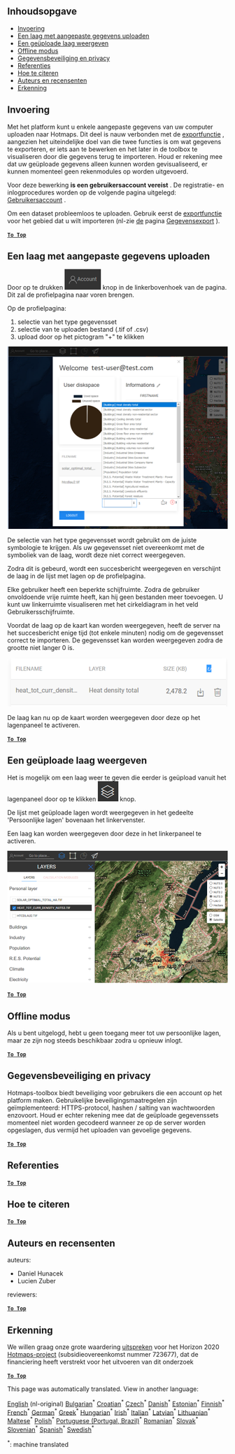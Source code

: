 <h2> Inhoudsopgave </h2><ul><li> <a href="#Introduction">Invoering</a> </li><li> <a href="#How-to-upload-a-layer-with-custom-data">Een laag met aangepaste gegevens uploaden</a> </li><li> <a href="#How-to-display-an-uploaded-layer">Een geüploade laag weergeven</a> </li><li> <a href="#Offline-mode">Offline modus</a> </li><li> <a href="#Data-security-and-privacy">Gegevensbeveiliging en privacy</a> </li><li> <a href="#References">Referenties</a> </li><li> <a href="#How-to-cite">Hoe te citeren</a> </li><li> <a href="#Authors-and-reviewers">Auteurs en recensenten</a> </li><li> <a href="#Acknowledgement">Erkenning</a> </li></ul><h2> Invoering </h2><p> Met het platform kunt u enkele aangepaste gegevens van uw computer uploaden naar Hotmaps. Dit deel is nauw verbonden met de <a href="Data-export-functionalities">exportfunctie</a> , aangezien het uiteindelijke doel van die twee functies is om wat gegevens te exporteren, er iets aan te bewerken en het later in de toolbox te visualiseren door die gegevens terug te importeren. Houd er rekening mee dat uw geüploade gegevens alleen kunnen worden gevisualiseerd, er kunnen momenteel geen rekenmodules op worden uitgevoerd. </p><p> Voor deze bewerking <strong>is een gebruikersaccount vereist</strong> . De registratie- en inlogprocedures worden op de volgende pagina uitgelegd: <a href="Introduction-to-user-interface#Connect">Gebruikersaccount</a> . </p><p> Om een dataset probleemloos te uploaden. Gebruik eerst de <a href="Data-export-functionalities">exportfunctie</a> voor het gebied dat u wilt importeren (nl-zie <a href="Data-export-functionalities">de</a> pagina <a href="Data-export-functionalities">Gegevensexport</a> ). </p><p><ins> <code><strong><a href="#table-of-contents">To Top</a></strong></code> </ins> </p><h2> Een laag met aangepaste gegevens uploaden </h2><p> Door op te drukken <img alt="accountknop" src="images/account-btn.png"/> knop in de linkerbovenhoek van de pagina. Dit zal de profielpagina naar voren brengen. </p><p> Op de profielpagina: </p><ol><li> selectie van het type gegevensset </li><li> selectie van te uploaden bestand (.tif of .csv) </li><li> upload door op het pictogram &quot;+&quot; te klikken </li></ol><p><img alt="profielpagina uploaden" src="images/profile-upload.png"/></p><p> De selectie van het type gegevensset wordt gebruikt om de juiste symbologie te krijgen. Als uw gegevensset niet overeenkomt met de symboliek van de laag, wordt deze niet correct weergegeven. </p><p> Zodra dit is gebeurd, wordt een succesbericht weergegeven en verschijnt de laag in de lijst met lagen op de profielpagina. </p><p> Elke gebruiker heeft een beperkte schijfruimte. Zodra de gebruiker onvoldoende vrije ruimte heeft, kan hij geen bestanden meer toevoegen. U kunt uw linkerruimte visualiseren met het cirkeldiagram in het veld Gebruikersschijfruimte. </p><p> Voordat de laag op de kaart kan worden weergegeven, heeft de server na het succesbericht enige tijd (tot enkele minuten) nodig om de gegevensset correct te importeren. De gegevensset kan worden weergegeven zodra de grootte niet langer 0 is. </p><p><img alt="Upload compleet" src="images/upload_complete.png"/></p><p> De laag kan nu op de kaart worden weergegeven door deze op het lagenpaneel te activeren. </p><p><ins> <code><strong><a href="#table-of-contents">To Top</a></strong></code> </ins> </p><h2> Een geüploade laag weergeven </h2><p> Het is mogelijk om een laag weer te geven die eerder is geüpload vanuit het lagenpaneel door op te klikken <img alt="lagen knop" src="images/layers-btn.png"/> knop. </p><p> De lijst met geüploade lagen wordt weergegeven in het gedeelte &#39;Persoonlijke lagen&#39; bovenaan het linkervenster. </p><p> Een laag kan worden weergegeven door deze in het linkerpaneel te activeren. </p><p><img alt="upload weergave laag" src="images/upload-layers.png"/></p><p><ins> <code><strong><a href="#table-of-contents">To Top</a></strong></code> </ins> </p><h2> Offline modus </h2><p> Als u bent uitgelogd, hebt u geen toegang meer tot uw persoonlijke lagen, maar ze zijn nog steeds beschikbaar zodra u opnieuw inlogt. </p><p><ins> <code><strong><a href="#table-of-contents">To Top</a></strong></code> </ins> </p><h2> Gegevensbeveiliging en privacy </h2><p> Hotmaps-toolbox biedt beveiliging voor gebruikers die een account op het platform maken. Gebruikelijke beveiligingsmaatregelen zijn geïmplementeerd: HTTPS-protocol, hashen / salting van wachtwoorden enzovoort. Houd er echter rekening mee dat de geüploade gegevenssets momenteel niet worden gecodeerd wanneer ze op de server worden opgeslagen, dus vermijd het uploaden van gevoelige gegevens. </p><p><ins> <code><strong><a href="#table-of-contents">To Top</a></strong></code> </ins> </p><h2> Referenties </h2><p><ins> <code><strong><a href="#table-of-contents">To Top</a></strong></code> </ins> </p><h2> Hoe te citeren </h2><p><ins> <code><strong><a href="#table-of-contents">To Top</a></strong></code> </ins> </p><h2> Auteurs en recensenten </h2><p> auteurs: </p><ul><li> Daniel Hunacek </li><li> Lucien Zuber </li></ul><p> reviewers: </p><p><ins> <code><strong><a href="#table-of-contents">To Top</a></strong></code> </ins> </p><h2> Erkenning </h2><p> We willen graag onze grote waardering <a href="https://www.hotmaps-project.eu">uitspreken</a> voor het Horizon 2020 <a href="https://www.hotmaps-project.eu">Hotmaps-project</a> (subsidieovereenkomst nummer 723677), dat de financiering heeft verstrekt voor het uitvoeren van dit onderzoek </p><p><ins> <code><strong><a href="#table-of-contents">To Top</a></strong></code> </ins> </p>

This page was automatically translated. View in another language:

[English](en-Data-upload-functionalities) (nl-original) [Bulgarian](bg-Data-upload-functionalities)<sup>\*</sup> [Croatian](hr-Data-upload-functionalities)<sup>\*</sup> [Czech](cs-Data-upload-functionalities)<sup>\*</sup> [Danish](da-Data-upload-functionalities)<sup>\*</sup>  [Estonian](et-Data-upload-functionalities)<sup>\*</sup> [Finnish](fi-Data-upload-functionalities)<sup>\*</sup> [French](fr-Data-upload-functionalities)<sup>\*</sup> [German](de-Data-upload-functionalities)<sup>\*</sup> [Greek](el-Data-upload-functionalities)<sup>\*</sup> [Hungarian](hu-Data-upload-functionalities)<sup>\*</sup> [Irish](ga-Data-upload-functionalities)<sup>\*</sup> [Italian](it-Data-upload-functionalities)<sup>\*</sup> [Latvian](lv-Data-upload-functionalities)<sup>\*</sup> [Lithuanian](lt-Data-upload-functionalities)<sup>\*</sup> [Maltese](mt-Data-upload-functionalities)<sup>\*</sup> [Polish](pl-Data-upload-functionalities)<sup>\*</sup> [Portuguese (Portugal, Brazil)](pt-Data-upload-functionalities)<sup>\*</sup> [Romanian](ro-Data-upload-functionalities)<sup>\*</sup> [Slovak](sk-Data-upload-functionalities)<sup>\*</sup> [Slovenian](sl-Data-upload-functionalities)<sup>\*</sup> [Spanish](es-Data-upload-functionalities)<sup>\*</sup> [Swedish](sv-Data-upload-functionalities)<sup>\*</sup> 

<sup>\*</sup>: machine translated
